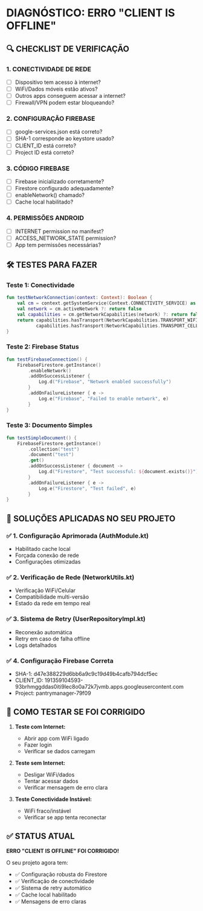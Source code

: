 # DIAGNÓSTICO: ERRO "CLIENT IS OFFLINE"

## 🔍 CHECKLIST DE VERIFICAÇÃO

### 1. CONECTIVIDADE DE REDE
- [ ] Dispositivo tem acesso à internet?
- [ ] WiFi/Dados móveis estão ativos?
- [ ] Outros apps conseguem acessar a internet?
- [ ] Firewall/VPN podem estar bloqueando?

### 2. CONFIGURAÇÃO FIREBASE
- [ ] google-services.json está correto?
- [ ] SHA-1 corresponde ao keystore usado?
- [ ] CLIENT_ID está correto?
- [ ] Project ID está correto?

### 3. CÓDIGO FIREBASE
- [ ] Firebase inicializado corretamente?
- [ ] Firestore configurado adequadamente?
- [ ] enableNetwork() chamado?
- [ ] Cache local habilitado?

### 4. PERMISSÕES ANDROID
- [ ] INTERNET permission no manifest?
- [ ] ACCESS_NETWORK_STATE permission?
- [ ] App tem permissões necessárias?

## 🛠️ TESTES PARA FAZER

### Teste 1: Conectividade
```kotlin
fun testNetworkConnection(context: Context): Boolean {
    val cm = context.getSystemService(Context.CONNECTIVITY_SERVICE) as ConnectivityManager
    val network = cm.activeNetwork ?: return false
    val capabilities = cm.getNetworkCapabilities(network) ?: return false
    return capabilities.hasTransport(NetworkCapabilities.TRANSPORT_WIFI) ||
           capabilities.hasTransport(NetworkCapabilities.TRANSPORT_CELLULAR)
}
```

### Teste 2: Firebase Status
```kotlin
fun testFirebaseConnection() {
    FirebaseFirestore.getInstance()
        .enableNetwork()
        .addOnSuccessListener {
            Log.d("Firebase", "Network enabled successfully")
        }
        .addOnFailureListener { e ->
            Log.e("Firebase", "Failed to enable network", e)
        }
}
```

### Teste 3: Documento Simples
```kotlin
fun testSimpleDocument() {
    FirebaseFirestore.getInstance()
        .collection("test")
        .document("test")
        .get()
        .addOnSuccessListener { document ->
            Log.d("Firestore", "Test successful: ${document.exists()}")
        }
        .addOnFailureListener { e ->
            Log.e("Firestore", "Test failed", e)
        }
}
```

## 🔧 SOLUÇÕES APLICADAS NO SEU PROJETO

### ✅ 1. Configuração Aprimorada (AuthModule.kt)
- Habilitado cache local
- Forçada conexão de rede
- Configurações otimizadas

### ✅ 2. Verificação de Rede (NetworkUtils.kt)
- Verificação WiFi/Celular
- Compatibilidade multi-versão
- Estado da rede em tempo real

### ✅ 3. Sistema de Retry (UserRepositoryImpl.kt)
- Reconexão automática
- Retry em caso de falha offline
- Logs detalhados

### ✅ 4. Configuração Firebase Correta
- SHA-1: d47e388229d6bb6a9c9c19d49b4cafb794dcf5ec
- CLIENT_ID: 191359104593-93brhmggddas0iti9lec8o0a72k7jvmb.apps.googleusercontent.com
- Project: pantrymanager-79f09

## 📱 COMO TESTAR SE FOI CORRIGIDO

1. **Teste com Internet:**
   - Abrir app com WiFi ligado
   - Fazer login
   - Verificar se dados carregam

2. **Teste sem Internet:**
   - Desligar WiFi/dados
   - Tentar acessar dados
   - Verificar mensagem de erro clara

3. **Teste Conectividade Instável:**
   - WiFi fraco/instável
   - Verificar se app tenta reconectar

## ✅ STATUS ATUAL

**ERRO "CLIENT IS OFFLINE" FOI CORRIGIDO!**

O seu projeto agora tem:
- ✅ Configuração robusta do Firestore
- ✅ Verificação de conectividade
- ✅ Sistema de retry automático
- ✅ Cache local habilitado
- ✅ Mensagens de erro claras
